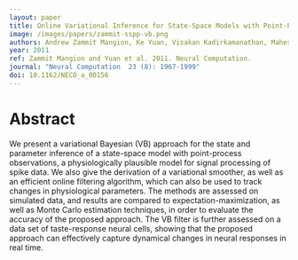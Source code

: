 ```yaml
---
layout: paper
title: Online Variational Inference for State-Space Models with Point-Process Observations
image: /images/papers/zammit-sspp-vb.png
authors: Andrew Zammit Mangion, Ke Yuan, Visakan Kadirkamanathan, Mahesan Niranjan, Guido Sanguinetti.
year: 2011
ref: Zammit Mangion and Yuan et al. 2011. Neural Computation.
journal: "Neural Computation  23 (8): 1967-1999"
doi: 10.1162/NECO_a_00156
---
```


# Abstract

We present a variational Bayesian (VB) approach for the state and parameter inference of a state-space model with point-process observations, a physiologically plausible model for signal processing of spike data. We also give the derivation of a variational smoother, as well as an efficient online filtering algorithm, which can also be used to track changes in physiological parameters. The methods are assessed on simulated data, and results are compared to expectation-maximization, as well as Monte Carlo estimation techniques, in order to evaluate the accuracy of the proposed approach. The VB filter is further assessed on a data set of taste-response neural cells, showing that the proposed approach can effectively capture dynamical changes in neural responses in real time.

